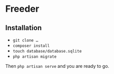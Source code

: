 # Freeder

## Installation

* `git clone …`
* `composer install`
* `touch database/database.sqlite`
* `php artisan migrate`

Then `php artisan serve` and you are ready to go.
